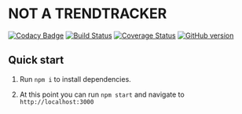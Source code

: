 # NOT A TRENDTRACKER
[![Codacy Badge](https://api.codacy.com/project/badge/Grade/92ab695a6dc842f3b886ecd7666c27a9)](https://www.codacy.com/app/domenic.colandrea/not-a-trendtracker?utm_source=github.com&amp;utm_medium=referral&amp;utm_content=DomenicoColandrea86/not-a-trendtracker&amp;utm_campaign=Badge_Grade)
[![Build Status](https://travis-ci.org/DomenicoColandrea86/not-a-trendtracker.svg?branch=master)](https://travis-ci.org/DomenicoColandrea86/not-a-trendtracker)
[![Coverage Status](https://coveralls.io/repos/github/DomenicoColandrea86/not-a-trendtracker/badge.svg?branch=master)](https://coveralls.io/github/DomenicoColandrea86/not-a-trendtracker?branch=master)
[![GitHub version](https://badge.fury.io/gh/DomenicoColandrea86%2Fnot-a-trendtracker.svg)](https://badge.fury.io/gh/DomenicoColandrea86%2Fnot-a-trendtracker)

## Quick start

1. Run `npm i` to install dependencies.

2. At this point you can run `npm start` and navigate to `http://localhost:3000`
